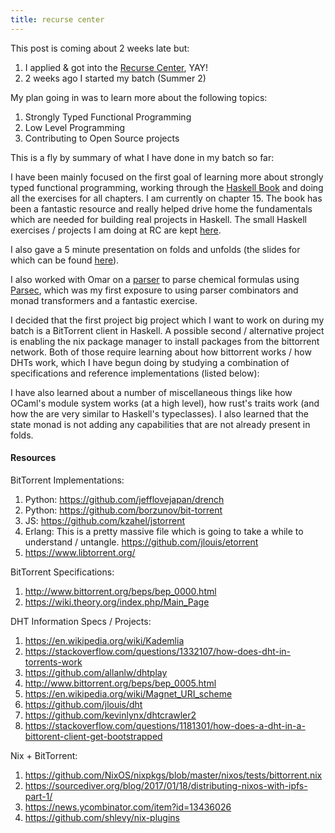 ```yaml
---
title: recurse center
---
```

This post is coming about 2 weeks late but:

1. I applied & got into the [Recurse Center](https://www.recurse.com/), YAY!
2. 2 weeks ago I started my batch (Summer 2)


My plan going in was to learn more about the following topics: 

1. Strongly Typed Functional Programming
2. Low Level Programming
3. Contributing to Open Source projects

This is a fly by summary of what I have done in my batch so far:

I have been mainly focused on the first goal of learning more about strongly typed functional programming, working through the [Haskell Book](http://haskellbook.com/) and doing all the exercises for all chapters. I am currently on chapter 15. The book has been a fantastic resource and really helped drive home the fundamentals which are needed for building real projects in Haskell.  The small Haskell exercises / projects I am doing at RC are kept [here](https://github.com/nicksanford/RC_haskell). 

I also gave a 5 minute presentation on folds and unfolds (the slides for which can be found [here](https://docs.google.com/presentation/d/1Bq_zQINCsicC3pstZ-nyOopeUWwPJHNQXV0eRW8GSho/edit#slide=id.p)).

I also worked with Omar on a [parser](https://github.com/nicksanford/haskellchemparser) to parse chemical formulas using [Parsec](https://wiki.haskell.org/Parsec), which was my first exposure to using parser combinators and monad transformers and a fantastic exercise.

I decided that the first project big project which I want to work on during my batch is a BitTorrent client in Haskell.  A possible second / alternative project is enabling the nix package manager to install packages from the bittorrent network. Both of those require learning about how bittorrent works / how DHTs work, which I have begun doing by studying a combination of specifications and reference implementations (listed below):

I have also learned about a number of miscellaneous things like how OCaml's module system works (at a high level), how rust's traits work (and how the are very similar to Haskell's typeclasses). I also learned that the state monad is not adding any capabilities that are not already present in folds.

#### Resources
BitTorrent Implementations:

1. Python: <https://github.com/jefflovejapan/drench>
2. Python: <https://github.com/borzunov/bit-torrent>
3. JS: <https://github.com/kzahel/jstorrent>
4. Erlang: This is a pretty massive file which is going to take a while to understand / untangle. <https://github.com/jlouis/etorrent>
5. <https://www.libtorrent.org/>

BitTorrent Specifications:

1. <http://www.bittorrent.org/beps/bep_0000.html>
2. <https://wiki.theory.org/index.php/Main_Page>

DHT Information Specs / Projects:

1. <https://en.wikipedia.org/wiki/Kademlia>
2. <https://stackoverflow.com/questions/1332107/how-does-dht-in-torrents-work>
3. <https://github.com/allanlw/dhtplay>
4. <http://www.bittorrent.org/beps/bep_0005.html>
5. <https://en.wikipedia.org/wiki/Magnet_URI_scheme>
6. <https://github.com/jlouis/dht>
7. <https://github.com/kevinlynx/dhtcrawler2>
8. <https://stackoverflow.com/questions/1181301/how-does-a-dht-in-a-bittorent-client-get-bootstrapped>

Nix + BitTorrent:

1. <https://github.com/NixOS/nixpkgs/blob/master/nixos/tests/bittorrent.nix>
2. <https://sourcediver.org/blog/2017/01/18/distributing-nixos-with-ipfs-part-1/>
3. <https://news.ycombinator.com/item?id=13436026>
4. <https://github.com/shlevy/nix-plugins>
